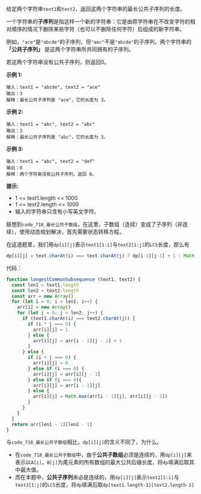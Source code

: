 给定两个字符串`text1`和`text2`，返回这两个字符串的最长公共子序列的长度。

一个字符串的**子序列**是指这样一个新的字符串：它是由原字符串在不改变字符的相对顺序的情况下删除某些字符（也可以不删除任何字符）后组成的新字符串。

例如，`"ace"`是`"abcde"`的子序列，但`"aec"`不是`"abcde"`的子序列。两个字符串的 **「公共子序列」** 是这两个字符串所共同拥有的子序列。

若这两个字符串没有公共子序列，则返回0。

**示例 1:**
```
输入：text1 = "abcde", text2 = "ace" 
输出：3  
解释：最长公共子序列是 "ace"，它的长度为 3。
```

**示例 2:**
```
输入：text1 = "abc", text2 = "abc"
输出：3
解释：最长公共子序列是 "abc"，它的长度为 3。
```

**示例 3:**
```
输入：text1 = "abc", text2 = "def"
输出：0
解释：两个字符串没有公共子序列，返回 0。
```

**提示:**
- 1 <= text1.length <= 1000
- 1 <= text2.length <= 1000
- 输入的字符串只含有小写英文字符。

联想到`code_718_最长公共子数组`，在这里，子数组（连续）变成了子序列（非连续），使用动态规划解决，首先需要状态转移方程。

在这道题里，我们用`dp[i][j]`表示`text1[1:i]`与`text2[1:j]`的`LCS`长度，那么有

```js
dp[i][j] = text.charAt(i) === text.charAt(j) ? dp[i-1][j-1] + 1 : Math.max(dp[i-1][j], dp[i][j-1])
```

代码：
```js
function longestCommonSubsequence (text1, text2) {
  const len1 = text1.length
  const len2 = text2.length
  const arr = new Array()
  for (let i = 0; i < len1; i++) {
    arr[i] = new Array()
    for (let j = 0; j < len2; j++) {
      if (text1.charAt(i) === text2.charAt(j)) {
        if (i * j === 0) {
          arr[i][j] = 1
        } else {
          arr[i][j] = arr[i - 1][j - 1] + 1
        }
      } else {
        if (i + j === 0) {
          arr[i][j] = 0
        } else if (i === 0) {
          arr[i][j] = arr[i][j - 1]
        } else if (j === 0){
          arr[i][j] = arr[i - 1][j]
        } else {
          arr[i][j] = Math.max(arr[i - 1][j], arr[i][j - 1])
        }
      }
    }
  }
  return arr[len1 - 1][len2 - 1]
}
```

与`code_718_最长公共子数组`相比，`dp[i][j]`的含义不同了，为什么。
- 在`code_718_最长公共子数组`中，由于**公共子数组**必须是连续的，用`dp[i][j]`来表示以`A[i]`，`B[j]`为尾元素的所有数组的最大公共后缀长度，将`dp`填满后取其中最大值。
- 而在本题中，**公共子序列**未必是连续的，用`dp[i][j]`表示`text1[1:i]`与`text2[1:j]`的`LCS`长度，将`dp`填满后取`dp[text1.length-1][text2.length-1]`
